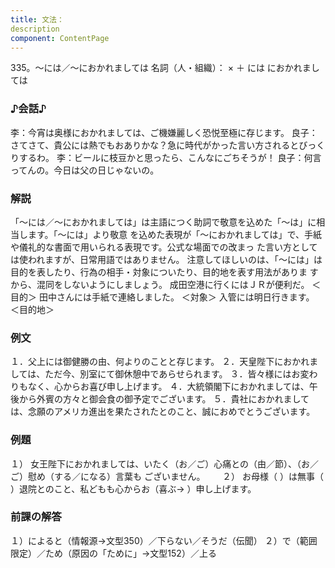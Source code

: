 ```yaml
---
title: 文法：
description
component: ContentPage
---
```



335。～には／～におかれましては
名詞（人・組織）： × ＋ には
におかれましては
### ♪会話♪
李：今宵は奥様におかれましては、ご機嫌麗しく恐悦至極に存じます。
良子：さてさて、貴公には熱でもおありかな？急に時代がかった言い方されるとびっくりするわ。
李：ビールに枝豆かと思ったら、こんなにごちそうが！
良子：何言ってんの。今日は父の日じゃないの。
### 解説
「～には／～におかれましては」は主語につく助詞で敬意を込めた「～は」に相当します。「～には」より敬意 を込めた表現が「～におかれましては」で、手紙や儀礼的な書面で用いられる表現です。公式な場面での改まっ た言い方としては使われますが、日常用語ではありません。
注意してほしいのは、「～には」は目的を表したり、行為の相手・対象についたり、目的地を表す用法がありま すから、混同をしないようにしましょう。
成田空港に行くにはＪＲが便利だ。 ＜目的＞ 田中さんには手紙で連絡しました。 ＜対象＞ 入管には明日行きます。 ＜目的地＞
### 例文
１．父上には御健勝の由、何よりのことと存じます。
２．天皇陛下におかれましては、ただ今、別室にて御休憩中であらせられます。
３．皆々様にはお変わりもなく、心からお喜び申し上げます。
４．大統領閣下におかれましては、午後から外賓の方々と御会食の御予定でございます。
５．貴社におかれましては、念願のアメリカ進出を果たされたとのこと、誠におめでとうございます。
### 例題
１） 女王陛下におかれましては、いたく（お／ご）心痛との（由／節）、（お／ご）慰め（する／になる）言葉も
ございません。      
２） お母様（ ）は無事（ ）退院とのこと、私どもも心からお（喜ぶ→ ）申し上げます。
### 前課の解答
１）によると（情報源→文型350）／下らない／そうだ（伝聞）
２）で（範囲限定）／ため（原因の「ために」→文型152）／上る

